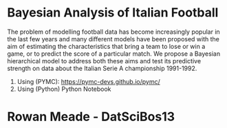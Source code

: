 # Bayesian Analysis of Italian Football


The problem of modelling football data has become increasingly popular in the last few years and many different models have been proposed with the aim of estimating the characteristics that bring a team to lose or win a game, or to predict the score of a particular match. We propose a Bayesian hierarchical model to address both these aims and test its predictive strength on data about the Italian Serie A championship 1991-1992. 

1. Using (PYMC): https://pymc-devs.github.io/pymc/
2. Using (Python) Python Notebook


# Rowan Meade - DatSciBos13
